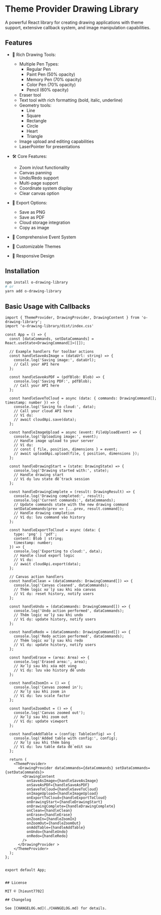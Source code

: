 # Theme Provider Drawing Library

A powerful React library for creating drawing applications with theme support, extensive callback system, and image manipulation capabilities.

## Features

- 🎨 Rich Drawing Tools:
  - Multiple Pen Types:
    - Regular Pen
    - Paint Pen (50% opacity)
    - Memory Pen (70% opacity)
    - Color Pen (70% opacity)
    - Pencil (60% opacity)
  - Eraser tool
  - Text tool with rich formatting (bold, italic, underline)
  - Geometry tools:
    - Line
    - Square
    - Rectangle
    - Circle
    - Heart
    - Triangle
  - Image upload and editing capabilities
  - LaserPointer for presentations

- 🛠 Core Features:
  - Zoom in/out functionality
  - Canvas panning
  - Undo/Redo support
  - Multi-page support
  - Coordinate system display
  - Clear canvas option

- 💾 Export Options:
  - Save as PNG
  - Save as PDF
  - Cloud storage integration
  - Copy as image

- 🎯 Comprehensive Event System
- 🎨 Customizable Themes
- 📱 Responsive Design

## Installation

```bash
npm install o-drawing-library
# or
yarn add o-drawing-library
```

## Basic Usage with Callbacks

```tsx
import { ThemeProvider, DrawingProvider, DrawingContent } from 'o-drawing-library';
import 'o-drawing-library/dist/index.css'

const App = () => {
  const [dataCommands, setDataCommands] = React.useState<DrawingCommand[]>([]);

  // Example handlers for toolbar actions
  const handleSaveAsImage = (dataUrl: string) => {
    console.log('Saving image:', dataUrl);
    // Call your API here
  };

  const handleSaveAsPDF = (pdfBlob: Blob) => {
    console.log('Saving PDF:', pdfBlob);
    // Call your API here
  };

  const handleSaveToCloud = async (data: { commands: DrawingCommand[]; timestamp: number }) => {
    console.log('Saving to cloud:', data);
    // Call your cloud API here
    // Ví dụ:
    // await cloudApi.save(data);
  };

  const handleImageUpload = async (event: FileUploadEvent) => {
    console.log('Uploading image:', event);
    // Handle image upload to your server
    // Ví dụ:
    // const { file, position, dimensions } = event;
    // await uploadApi.upload(file, { position, dimensions });
  };

  const handleDrawingStart = (state: DrawingState) => {
    console.log('Drawing started with:', state);
    // Handle drawing start
    // Ví dụ lưu state để track session
  };

  const handleDrawingComplete = (result: DrawingResult) => {
    console.log('Drawing completed:', result);
    console.log('Current commands:', dataCommands);
    // Update commands state with the new drawing command
    setDataCommands(prev => [...prev, result.command]);
    // Handle drawing completion
    // Ví dụ: lưu command vào history
  };

  const handleExportToCloud = async (data: {
    type: 'png' | 'pdf';
    content: Blob | string;
    timestamp: number;
  }) => {
    console.log('Exporting to cloud:', data);
    // Handle cloud export logic
    // Ví dụ:
    // await cloudApi.export(data);
  };

  // Canvas action handlers
  const handleClean = (dataCommands: DrawingCommand[]) => {
    console.log('Canvas cleaned', dataCommands);
    // Thêm logic xử lý sau khi xóa canvas
    // Ví dụ: reset history, notify users
  };

  const handleUndo = (dataCommands: DrawingCommand[]) => {
    console.log('Undo action performed', dataCommands);
    // Thêm logic xử lý sau khi undo
    // Ví dụ: update history, notify users
  };

  const handleRedo = (dataCommands: DrawingCommand[]) => {
    console.log('Redo action performed', dataCommands);
    // Thêm logic xử lý sau khi redo
    // Ví dụ: update history, notify users
  };

  const handleErase = (area: Area) => {
    console.log('Erased area:', area);
    // Xử lý sau khi xóa một vùng
    // Ví dụ: lưu vào history để undo
  };

  const handleZoomIn = () => {
    console.log('Canvas zoomed in');
    // Xử lý sau khi zoom in
    // Ví dụ: lưu scale factor
  };

  const handleZoomOut = () => {
    console.log('Canvas zoomed out');
    // Xử lý sau khi zoom out
    // Ví dụ: update viewport
  };

  const handleAddTable = (config: TableConfig) => {
    console.log('Added table with config:', config);
    // Xử lý sau khi thêm bảng
    // Ví dụ: lưu table data để edit sau
  };

  return (
    <ThemeProvider>
      <DrawingProvider dataCommands={dataCommands} setDataCommands={setDataCommands}>
        <DrawingContent
          onSaveAsImage={handleSaveAsImage}
          onSaveAsPDF={handleSaveAsPDF}
          onSaveToCloud={handleSaveToCloud}
          onImageUpload={handleImageUpload}
          onExportToCloud={handleExportToCloud}
          onDrawingStart={handleDrawingStart}
          onDrawingComplete={handleDrawingComplete}
          onClean={handleClean}
          onErase={handleErase}
          onZoomIn={handleZoomIn}
          onZoomOut={handleZoomOut}
          onAddTable={handleAddTable}
          onUndo={handleUndo}
          onRedo={handleRedo}
        />
      </DrawingProvider >
    </ThemeProvider>
  );
};


export default App;


## License

MIT © [hieunt7702]

## Changelog

See [CHANGELOG.md](./CHANGELOG.md) for details.
